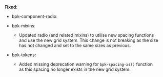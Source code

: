 **Fixed:**

- bpk-component-radio:
- bpk-mixins:
  - Updated radio (and related mixins) to utilise new spacing functions and use the new grid system. This change is not breaking as the size has not changed and set to the same sizes as previous.

- bpk-tokens:
  - Added missing deprecation warning for `bpk-spacing-xs()` function as this spacing no longer exists in the new grid system.
